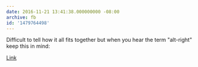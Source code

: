 ```yaml
---
date: 2016-11-21 13:41:38.000000000 -08:00
archive: fb
id: '1479764498'
---
```


Difficult to tell how it all fits together but when you hear the term "alt-right" keep this in mind:

[Link](http://mobile.nytimes.com/2016/11/21/us/alt-right-salutes-donald-trump.html?referer=)

